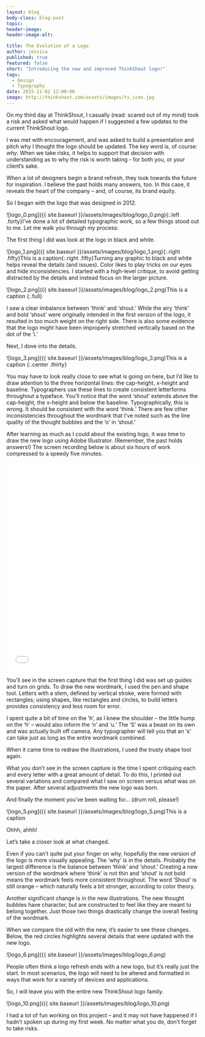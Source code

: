 ```yaml
---
layout: blog
body-class: blog-post
topic:
header-image:
header-image-alt:

title: The Evolution of a Logo
author: jessica
published: true
featured: false
short: "Introducing the new and improved ThinkShout logo!"
tags:
  - Design
  - Typography
date: 2015-11-02 12:00:00
image: http://thinkshout.com/assets/images/ts_icon.jpg
---
```


On my third day at ThinkShout, I casually (read: scared out of my mind) took a risk and asked what would happen if I suggested a few updates to the current ThinkShout logo.

I was met with encouragement, and was asked to build a presentation and pitch why I thought the logo should be updated. The key word is, of course: *why*. When we take risks, it helps to support that decision with understanding as to why the risk is worth taking - for both you, or your client’s sake.

When a lot of designers begin a brand refresh, they look towards the future for inspiration. I believe the past holds many answers, too. In this case, it reveals the heart of the company – and, of course, its brand equity.

So I began with the logo that was designed in 2012.

![logo_0.png]({{ site.baseurl }}/assets/images/blog/logo_0.png){:.left .forty}I’ve done a lot of detailed typographic work, so a few things stood out to me. Let me walk you through my process:

The first thing I did was look at the logo in black and white.

![logo_1.png]({{ site.baseurl }}/assets/images/blog/logo_1.png){:.right .fifty}<span class="caption"><i class="fa fa-caret-up"></i>This is a caption</span>{:.right .fifty}Turning any graphic to black and white helps reveal the details (and issues). Color likes to play tricks on our eyes and hide inconsistencies. I started with a high-level critique, to avoid getting distracted by the details and instead focus on the larger picture.

![logo_2.png]({{ site.baseurl }}/assets/images/blog/logo_2.png)<span class="caption"><i class="fa fa-caret-up"></i>This is a caption</span>
{:.full}

I saw a clear imbalance between ‘think’ and ‘shout.’ While the airy ‘think’ and bold ‘shout’ were originally intended in the first version of the logo, it resulted in too much weight on the right side. There is also some evidence that the logo might have been improperly stretched vertically based on the dot of the ‘i.’

Next, I dove into the details.

![logo_3.png]({{ site.baseurl }}/assets/images/blog/logo_3.png)<span class="caption"><i class="fa fa-caret-up"></i>This is a caption</span>
{:.center .thirty}

You may have to look really close to see what is going on here, but I’d like to draw attention to the three horizontal lines: the cap-height, x-height and baseline. Typographers use these lines to create consistent letterforms throughout a typeface. You’ll notice that the word ‘shout’ extends above the cap-height, the x-height and below the baseline. Typographically, this is wrong. It should be consistent with the word ‘think.’ There are few other inconsistencies throughout the wordmark that I’ve noted such as the line quality of the thought bubbles and the ‘o’ in ‘shout.’

After learning as much as I could about the existing logo, it was time to draw the new logo using Adobe Illustrator. (Remember, the past holds answers!) The screen recording below is about six hours of work compressed to a speedy five minutes.

<iframe width="100%" height="545" src="//www.youtube.com/embed/tpYF-kxnSLM" frameborder="0" allowfullscreen></iframe>

You’ll see in the screen capture that the first thing I did was set up guides and turn on grids. To draw the new wordmark, I used the pen and shape tool. Letters with a stem, defined by vertical stroke, were formed with rectangles; using shapes, like rectangles and circles, to build letters provides consistency and less room for error.  

I spent quite a bit of time on the ‘h’, as I knew the shoulder – the little hump on the ‘h’ – would also inform the ‘n’ and ‘u.’ The ‘S’ was a beast on its own and was actually built off camera. Any typographer will tell you that an ‘s’ can take just as long as the entire wordmark combined.

When it came time to redraw the illustrations, I used the trusty shape tool again.

What you don’t see in the screen capture is the time I spent critiquing each and every letter with a great amount of detail. To do this, I printed out several variations and compared what I saw on screen versus what was on the paper. After several adjustments the new logo was born.

And finally the moment you’ve been waiting for… (drum roll, please!)

![logo_5.png]({{ site.baseurl }}/assets/images/blog/logo_5.png)<span class="caption"><i class="fa fa-caret-up"></i>This is a caption</span>

Ohhh, ahhh!

Let’s take a closer look at what changed.

Even if you can’t quite put your finger on why, hopefully the new version of the logo is more visually appealing. The ‘why’ is in the details. Probably the largest difference is the balance between ‘think’ and ‘shout.’ Creating a new version of the wordmark where ‘think’ is not thin and ‘shout’ is not bold means the wordmark feels more consistent throughout. The word ‘Shout’ is still orange – which naturally feels a bit stronger, according to color theory.

Another significant change is in the new illustrations. The new thought bubbles have character, but are constructed to feel like they are meant to belong together. Just those two things drastically change the overall feeling of the wordmark.

When we compare the old with the new, it’s easier to see these changes. Below, the red circles highlights several details that were updated with the new logo.

![logo_6.png]({{ site.baseurl }}/assets/images/blog/logo_6.png)

People often think a logo refresh ends with a new logo, but it’s really just the start. In most scenarios, the logo will need to be altered and formatted in ways that work for a variety of devices and applications.

So, I will leave you with the entire new ThinkShout logo family.

![logo_10.png]({{ site.baseurl }}/assets/images/blog/logo_10.png)

I had a lot of fun working on this project – and it may not have happened if I hadn’t spoken up during my first week. No matter what you do, don’t forget to take risks.
